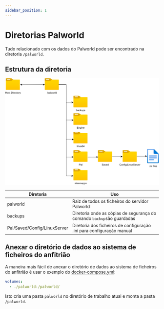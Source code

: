 ```yaml
---
sidebar_position: 1
---
```


# Diretorias Palworld

Tudo relacionado com os dados do Palworld pode ser encontrado na diretoria `/palworld`.

## Estrutura da diretoria

![Folder Structure](../assets/folder_structure.jpg)

| Diretoria                    | Uso                                                                    |
| ---------------------------- | ---------------------------------------------------------------------- |
| palworld                     | Raiz de todos os ficheiros do servidor Palworld                        |
| backups                      | Diretoria onde as cópias de segurança do comando `backup`são guardadas |
| Pal/Saved/Config/LinuxServer | Diretoria dos ficheiros de configuração .ini para configuração manual  |

## Anexar o diretório de dados ao sistema de ficheiros do anfitrião

A maneira mais fácil de anexar o diretório de dados ao sistema de ficheiros do anfitrião é usar o exemplo do [docker-compose.yml](https://github.com/thijsvanloef/palworld-server-docker/blob/main/docker-compose.yml):

```yml
volumes:
  - ./palworld:/palworld/
```

Isto cria uma pasta `palworld` no diretório de trabalho atual e monta a pasta `/palworld`.
